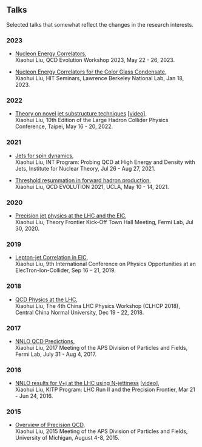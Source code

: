 ## Talks

Selected talks that somewhat reflect the changes in the research interests.

### 2023 
- [Nucleon Energy Correlators](https://indico.cern.ch/event/1239374/contributions/5317052/attachments/2650587/4592730/eec-qcd-evolution.pdf),\
  Xiaohui Liu, QCD Evolution Workshop 2023, May 22 - 26, 2023. 
  
- [Nucleon Energy Correlators for the Color Glass Condensate](https://drive.google.com/file/d/1f5IxEkk2yoX7QbDETMmTpFgD_9E75vYR/view?usp=share_link),\
  Xiaohui Liu, HIT Seminars, Lawrence Berkeley National Lab, Jan 18, 2023. 

### 2022 

- [Theory on novel jet substructure techniques](https://indico.cern.ch/event/1109611/contributions/4773201/attachments/2444893/4191496/lhcp2022.pdf) [[video](https://cds.cern.ch/record/2811519)],\
  Xiaohui Liu, 10th Edition of the Large Hadron Collider Physics Conference, Taipei, May 16 - 20, 2022.

### 2021 

- [Jets for spin dynamics](https://www.google.com/url?q=https://archive.int.washington.edu/talks/WorkShops/int_21_2b/People/Liu_X/Liu.pdf&sa=D&source=editors&ust=1693150692831553&usg=AOvVaw1VPyHK3AqgNOoT0aPdbqzG),\
  Xiaohui Liu, INT Program: Probing QCD at High Energy and Density with Jets, Institute for Nuclear Theory, Jul 26 - Aug 27, 2021.

- [Threshold resummation in forward hadron production](https://indico.bnl.gov/event/6803/contributions/49179/attachments/34417/55829/QCD-EVOLUTION.pdf),\
  Xiaohui Liu, QCD EVOLUTION 2021, UCLA, May 10 - 14, 2021. 

### 2020 
- [Precision jet physics at the LHC and the EIC](https://indico.fnal.gov/event/44512/contributions/192853/attachments/132171/162278/snowmass2020.pdf),\
  Xiaohui Liu, Theory Frontier Kick-Off Town Hall Meeting, Fermi Lab, Jul 30, 2020. 

### 2019  
- [Lepton-jet Correlation in EIC](https://conferences.lbl.gov/event/196/contributions/1173/attachments/2048/57/go),\
  Xiaohui Liu, 9th International Conference on Physics Opportunities at an ElecTron-Ion-Collider, Sep 16 – 21, 2019. 

### 2018 
- [QCD Physics at the LHC](https://indico.ihep.ac.cn/event/8414/contributions/101575/attachments/54281/62482/CLHCP2018-QCD-2.pdf),\
  Xiaohui Liu, The 4th China LHC Physics Workshop (CLHCP 2018), Central China Normal University, Dec 19 - 22, 2018.  

### 2017 
- [NNLO QCD Predictions](https://indico.fnal.gov/event/11999/contributions/11441/attachments/7400/9502/dpf2017.pdf),\
  Xiaohui Liu, 2017 Meeting of the APS Division of Particles and Fields, Fermi Lab, July 31 - Aug 4, 2017.

### 2016
- [NNLO results for V+j at the LHC using N-jettiness](https://www.on.kitp.ucsb.edu/online/lhc16/liu/pdf/Liu_LHC16_KITP.pdf) [[video](http://s3-us-west-2.amazonaws.com/kitpcloud/lhc16/Liu_LHC16_KITP.mp4)],\
  Xiaohui Liu, KITP Program: LHC Run II and the Precision Frontier, Mar 21 - Jun 24, 2016. 

### 2015
- [Overview of Precision QCD](https://indico.cern.ch/event/361123/contributions/856495/attachments/1135957/1625441/dpftalk-xhliu-1.pdf),\
  Xiaohui Liu, 2015 Meeting of the APS Division of Particles and Fields, University of Michigan, August 4-8, 2015. 
